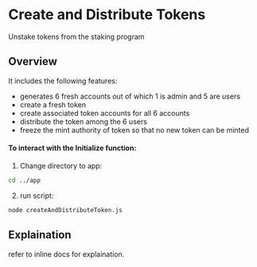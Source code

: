 # Create and Distribute Tokens
Unstake tokens from the staking program
## Overview
It includes the following features:
- generates 6 fresh accounts out of which 1 is admin and 5 are users
- create a fresh token
- create associated token accounts for all 6 accounts
- distribute the token among the 6 users
- freeze the mint authority of token so that no new token can be minted

#### To interact with the Initialize function:
1. Change directory to app:
```bash
cd ../app
```
2. run script:
```bash
node createAndDistributeToken.js
```
## Explaination
refer to inline docs for explaination.
